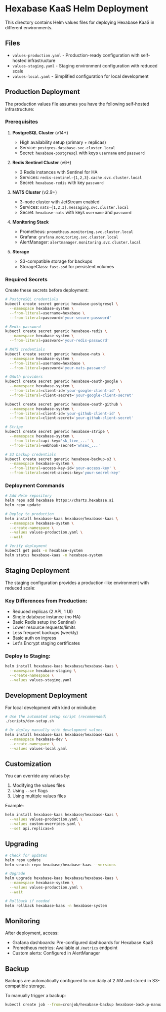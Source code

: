 # Hexabase KaaS Helm Deployment

This directory contains Helm values files for deploying Hexabase KaaS in different environments.

## Files

- `values-production.yaml` - Production-ready configuration with self-hosted infrastructure
- `values-staging.yaml` - Staging environment configuration with reduced scale
- `values-local.yaml` - Simplified configuration for local development

## Production Deployment

The production values file assumes you have the following self-hosted infrastructure:

### Prerequisites

1. **PostgreSQL Cluster** (v14+)
   - High availability setup (primary + replicas)
   - Service: `postgres.database.svc.cluster.local`
   - Secret: `hexabase-postgresql` with keys `username` and `password`

2. **Redis Sentinel Cluster** (v6+)
   - 3 Redis instances with Sentinel for HA
   - Services: `redis-sentinel-{1,2,3}.cache.svc.cluster.local`
   - Secret: `hexabase-redis` with key `password`

3. **NATS Cluster** (v2.9+)
   - 3-node cluster with JetStream enabled
   - Services: `nats-{1,2,3}.messaging.svc.cluster.local`
   - Secret: `hexabase-nats` with keys `username` and `password`

4. **Monitoring Stack**
   - Prometheus: `prometheus.monitoring.svc.cluster.local`
   - Grafana: `grafana.monitoring.svc.cluster.local`
   - AlertManager: `alertmanager.monitoring.svc.cluster.local`

5. **Storage**
   - S3-compatible storage for backups
   - StorageClass: `fast-ssd` for persistent volumes

### Required Secrets

Create these secrets before deployment:

```bash
# PostgreSQL credentials
kubectl create secret generic hexabase-postgresql \
  --namespace hexabase-system \
  --from-literal=username=hexabase \
  --from-literal=password='your-secure-password'

# Redis password
kubectl create secret generic hexabase-redis \
  --namespace hexabase-system \
  --from-literal=password='your-redis-password'

# NATS credentials
kubectl create secret generic hexabase-nats \
  --namespace hexabase-system \
  --from-literal=username=hexabase \
  --from-literal=password='your-nats-password'

# OAuth providers
kubectl create secret generic hexabase-oauth-google \
  --namespace hexabase-system \
  --from-literal=client-id='your-google-client-id' \
  --from-literal=client-secret='your-google-client-secret'

kubectl create secret generic hexabase-oauth-github \
  --namespace hexabase-system \
  --from-literal=client-id='your-github-client-id' \
  --from-literal=client-secret='your-github-client-secret'

# Stripe
kubectl create secret generic hexabase-stripe \
  --namespace hexabase-system \
  --from-literal=api-key='sk_live_...' \
  --from-literal=webhook-secret='whsec_...'

# S3 backup credentials
kubectl create secret generic hexabase-backup-s3 \
  --namespace hexabase-system \
  --from-literal=access-key-id='your-access-key' \
  --from-literal=secret-access-key='your-secret-key'
```

### Deployment Commands

```bash
# Add Helm repository
helm repo add hexabase https://charts.hexabase.ai
helm repo update

# Deploy to production
helm install hexabase-kaas hexabase/hexabase-kaas \
  --namespace hexabase-system \
  --create-namespace \
  --values values-production.yaml \
  --wait

# Verify deployment
kubectl get pods -n hexabase-system
helm status hexabase-kaas -n hexabase-system
```

## Staging Deployment

The staging configuration provides a production-like environment with reduced scale:

### Key Differences from Production:
- Reduced replicas (2 API, 1 UI)
- Single database instance (no HA)
- Basic Redis setup (no Sentinel)
- Lower resource requests/limits
- Less frequent backups (weekly)
- Basic auth on ingress
- Let's Encrypt staging certificates

### Deploy to Staging:
```bash
helm install hexabase-kaas hexabase/hexabase-kaas \
  --namespace hexabase-staging \
  --create-namespace \
  --values values-staging.yaml
```

## Development Deployment

For local development with kind or minikube:

```bash
# Use the automated setup script (recommended)
./scripts/dev-setup.sh

# Or deploy manually with development values
helm install hexabase-kaas hexabase/hexabase-kaas \
  --namespace hexabase-dev \
  --create-namespace \
  --values values-local.yaml
```

## Customization

You can override any values by:

1. Modifying the values files
2. Using `--set` flags
3. Using multiple values files

Example:
```bash
helm install hexabase-kaas hexabase/hexabase-kaas \
  --values values-production.yaml \
  --values custom-overrides.yaml \
  --set api.replicas=5
```

## Upgrading

```bash
# Check for updates
helm repo update
helm search repo hexabase/hexabase-kaas --versions

# Upgrade
helm upgrade hexabase-kaas hexabase/hexabase-kaas \
  --namespace hexabase-system \
  --values values-production.yaml \
  --wait

# Rollback if needed
helm rollback hexabase-kaas -n hexabase-system
```

## Monitoring

After deployment, access:
- Grafana dashboards: Pre-configured dashboards for Hexabase KaaS
- Prometheus metrics: Available at `/metrics` endpoint
- Custom alerts: Configured in AlertManager

## Backup

Backups are automatically configured to run daily at 2 AM and stored in S3-compatible storage.

To manually trigger a backup:
```bash
kubectl create job --from=cronjob/hexabase-backup hexabase-backup-manual -n hexabase-system
```
